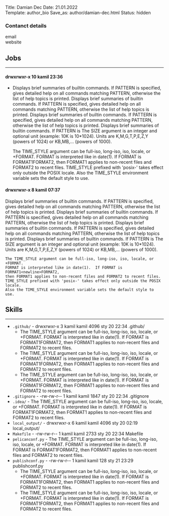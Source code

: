 Title: Damian Dec
Date: 21.01.2022  
Template: author_bio
Save_as: author/damian-dec.html
Status: hidden

### Contanct details

email  
website   

## Jobs 

---

#### **drwxrwxr-x 10 kamil  23:36**
  - Displays brief summaries of builtin commands.  If PATTERN is
    specified, gives detailed help on all commands matching PATTERN,
    otherwise the list of help topics is printed. Displays brief summaries of builtin commands.  If PATTERN is
    specified, gives detailed help on all commands matching PATTERN,
    otherwise the list of help topics is printed. Displays brief summaries of builtin commands.  If PATTERN is
    specified, gives detailed help on all commands matching PATTERN,
    otherwise the list of help topics is printed. Displays brief summaries of builtin commands.  If PATTERN is The SIZE argument is an integer and optional unit (example: 10K is 10*1024).
    Units are K,M,G,T,P,E,Z,Y (powers of 1024) or KB,MB,... (powers of 1000).

    The TIME_STYLE argument can be full-iso, long-iso, iso, locale, or +FORMAT.
    FORMAT is interpreted like in date(1).  If FORMAT is FORMAT1<newline>FORMAT2,
    then FORMAT1 applies to non-recent files and FORMAT2 to recent files.
    TIME_STYLE prefixed with 'posix-' takes effect only outside the POSIX locale.
    Also the TIME_STYLE environment variable sets the default style to use.
  
#### drwxrwxr-x  8 kamil  07:37 
Displays brief summaries of builtin commands.  If PATTERN is
    specified, gives detailed help on all commands matching PATTERN,
    otherwise the list of help topics is printed. Displays brief summaries of builtin commands.  If PATTERN is
    specified, gives detailed help on all commands matching PATTERN,
    otherwise the list of help topics is printed. Displays brief summaries of builtin commands.  If PATTERN is
    specified, gives detailed help on all commands matching PATTERN,
    otherwise the list of help topics is printed. Displays brief summaries of builtin commands.  If PATTERN is The SIZE argument is an integer and optional unit (example: 10K is 10*1024).
    Units are K,M,G,T,P,E,Z,Y (powers of 1024) or KB,MB,... (powers of 1000).

    The TIME_STYLE argument can be full-iso, long-iso, iso, locale, or +FORMAT.
    FORMAT is interpreted like in date(1).  If FORMAT is FORMAT1<newline>FORMAT2,
    then FORMAT1 applies to non-recent files and FORMAT2 to recent files.
    TIME_STYLE prefixed with 'posix-' takes effect only outside the POSIX locale.
    Also the TIME_STYLE environment variable sets the default style to use.

## Skills

---

- `.github/` - drwxrwxr-x  3 kamil kamil  4096 sty 20 22:34 .github/
  - The TIME_STYLE argument can be full-iso, long-iso, iso, locale, or +FORMAT.
FORMAT is interpreted like in date(1).  If FORMAT is FORMAT1<newline>FORMAT2,
then FORMAT1 applies to non-recent files and FORMAT2 to recent files.
  - The TIME_STYLE argument can be full-iso, long-iso, iso, locale, or +FORMAT.
FORMAT is interpreted like in date(1).  If FORMAT is FORMAT1<newline>FORMAT2,
then FORMAT1 applies to non-recent files and FORMAT2 to recent files.
  - The TIME_STYLE argument can be full-iso, long-iso, iso, locale, or +FORMAT.
FORMAT is interpreted like in date(1).  If FORMAT is FORMAT1<newline>FORMAT2,
then FORMAT1 applies to non-recent files and FORMAT2 to recent files.
- `.gitignore` - -rw-rw-r--  1 kamil kamil  1847 sty 20 22:34 .gitignore
- `.idea/` - The TIME_STYLE argument can be full-iso, long-iso, iso, locale, or +FORMAT.
FORMAT is interpreted like in date(1).  If FORMAT is FORMAT1<newline>FORMAT2,
then FORMAT1 applies to non-recent files and FORMAT2 to recent files.
- `local_output/` - drwxrwxr-x  6 kamil kamil  4096 sty 20 02:19 local_output/
- `Makefile` - -rw-rw-r--  1 kamil kamil  2733 sty 20 22:34 Makefile
- `pelicanconf.py` - The TIME_STYLE argument can be full-iso, long-iso, iso, locale, or +FORMAT.
FORMAT is interpreted like in date(1).  If FORMAT is FORMAT1<newline>FORMAT2,
then FORMAT1 applies to non-recent files and FORMAT2 to recent files.
- `publishconf.py` - -rw-rw-r--  1 kamil kamil   128 sty 21 23:29 publishconf.py
  - The TIME_STYLE argument can be full-iso, long-iso, iso, locale, or +FORMAT.
FORMAT is interpreted like in date(1).  If FORMAT is FORMAT1<newline>FORMAT2,
then FORMAT1 applies to non-recent files and FORMAT2 to recent files.
  - The TIME_STYLE argument can be full-iso, long-iso, iso, locale, or +FORMAT.
FORMAT is interpreted like in date(1).  If FORMAT is FORMAT1<newline>FORMAT2,
then FORMAT1 applies to non-recent files and FORMAT2 to recent files.
